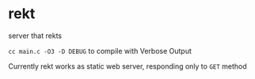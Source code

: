 # rekt
server that rekts

```cc main.c -O3 -D DEBUG``` to compile with Verbose Output


Currently rekt works as static web server, responding only to `GET` method

